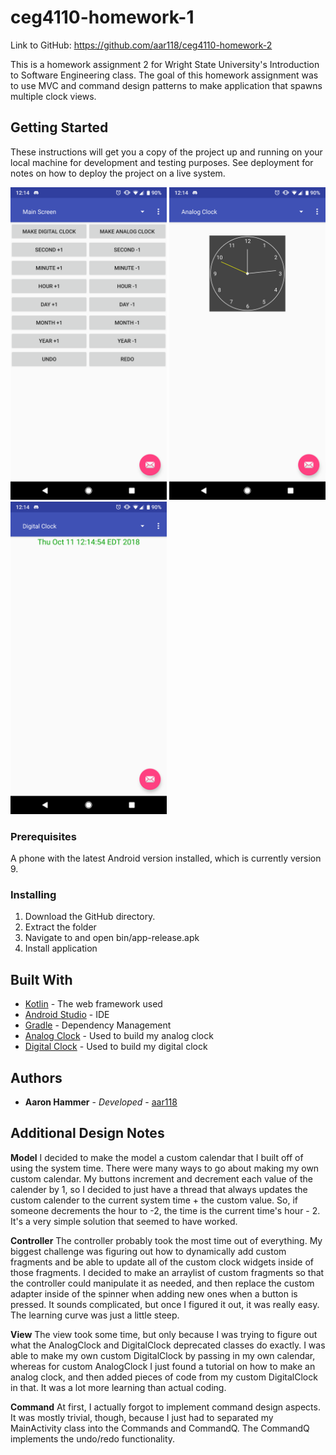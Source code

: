 # ceg4110-homework-1

Link to GitHub: https://github.com/aar118/ceg4110-homework-2

This is a homework assignment 2 for Wright State University's Introduction to Software Engineering class. 
The goal of this homework assignment was to use MVC and command design patterns to make application that spawns multiple clock views.

## Getting Started

These instructions will get you a copy of the project up and running on your local machine for development and testing purposes. See deployment for notes on how to deploy the project on a live system.

<img src="./main_screen.png" alt="Main Screen" width="250" height="500"/>
<img src="./analog_clock.png" alt="Analog Clock" width="250" height="500"/>
<img src="./digital_clock.png" alt="Digital Clock" width="250" height="500"/>

### Prerequisites

A phone with the latest Android version installed, which is currently version 9.

### Installing

1. Download the GitHub directory.
2. Extract the folder
3. Navigate to and open bin/app-release.apk
4. Install application

## Built With

* [Kotlin](https://kotlinlang.org/) - The web framework used
* [Android Studio](https://developer.android.com/studio/) - IDE
* [Gradle](https://gradle.org/) - Dependency Management
* [Analog Clock](https://viblo.asia/p/simple-way-to-create-a-custom-analog-clock-in-android-1VgZv9aRKAw) - Used to build my analog clock
* [Digital Clock](https://developer.android.com/reference/android/widget/DigitalClock) - Used to build my digital clock

## Authors

* **Aaron Hammer** - *Developed* - [aar118](https://github.com/aar118)

## Additional Design Notes

**Model**
I decided to make the model a custom calendar that I built off of using the system time. There were many ways to go about making my own custom calendar. My buttons increment and decrement each value of the calender by 1, so I decided to just have a thread that always updates the custom calender to the current system time + the custom value. So, if someone decrements the hour to -2, the time is the current time's hour - 2. It's a very simple solution that seemed to have worked.

**Controller**
The controller probably took the most time out of everything. My biggest challenge was figuring out how to dynamically add custom fragments and be able to update all of the custom clock widgets inside of those fragments. I decided to make an arraylist of custom fragments so that the controller could manipulate it as needed, and then replace the custom adapter inside of the spinner when adding new ones when a button is pressed. It sounds complicated, but once I figured it out, it was really easy. The learning curve was just a little steep.

**View**
The view took some time, but only because I was trying to figure out what the AnalogClock and DigitalClock deprecated classes do exactly. I was able to make my own custom DigitalClock by passing in my own calendar, whereas for custom AnalogClock I just found a tutorial on how to make an analog clock, and then added pieces of code from my custom DigitalClock in that. It was a lot more learning than actual coding.

**Command**
At first, I actually forgot to implement command design aspects. It was mostly trivial, though, because I just had to separated my MainActivity class into the Commands and CommandQ. The CommandQ implements the undo/redo functionality.